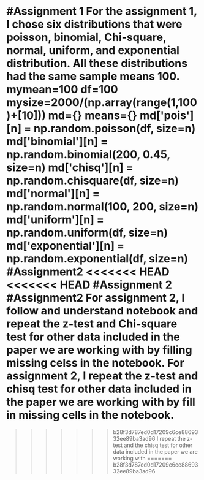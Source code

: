 #Assignment 1
For the assignment 1, I chose six distributions that were poisson, binomial, Chi-square, normal, uniform, and exponential distribution. All these distributions had the same sample means 100.
mymean=100
df=100
mysize=2000/(np.array(range(1,100)+[10]))
md={}
means={}
md['pois'][n] = np.random.poisson(df, size=n)
md['binomial'][n] = np.random.binomial(200, 0.45, size=n)
md['chisq'][n] = np.random.chisquare(df, size=n)
md['normal'][n] = np.random.normal(100, 200, size=n)
md['uniform'][n] = np.random.uniform(df, size=n)
md['exponential'][n] = np.random.exponential(df, size=n)
#Assignment2
<<<<<<< HEAD
<<<<<<< HEAD
#Assignment 2
#Assignment2
For assignment 2, I follow and understand notebook and repeat the z-test and Chi-square test for other data included in the paper we are working with by filling missing celss in the notebook.
For assignment 2, I repeat the z-test and chisq test for other data included in the paper we are working with by fill in missing cells in the notebook.
=======
>>>>>>> b28f3d787ed0d17209c6ce8869332ee89ba3ad96
I repeat the z-test and the chisq test for other data included in the paper we are working with
=======
>>>>>>> b28f3d787ed0d17209c6ce8869332ee89ba3ad96
